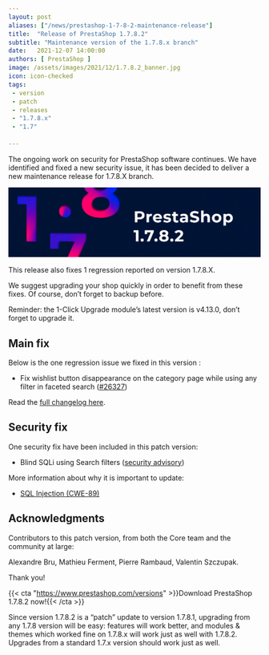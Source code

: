 ```yaml
---
layout: post
aliases: ["/news/prestashop-1-7-8-2-maintenance-release"]
title:  "Release of PrestaShop 1.7.8.2"
subtitle: "Maintenance version of the 1.7.8.x branch"
date:   2021-12-07 14:00:00
authors: [ PrestaShop ]
image: /assets/images/2021/12/1.7.8.2_banner.jpg
icon: icon-checked
tags:
 - version
 - patch
 - releases
 - "1.7.8.x"
 - "1.7"

---
```


The ongoing work on security for PrestaShop software continues. We have identified and fixed a new security issue, it has been decided to deliver a new maintenance release for 1.7.8.X branch.

*![1.7.8.2 is available!](/assets/images/2021/12/1.7.8.2_banner.jpg)*

This release also fixes 1 regression reported on version 1.7.8.X.

We suggest upgrading your shop quickly in order to benefit from these fixes. Of course, don’t forget to backup before.

Reminder: the 1-Click Upgrade module’s latest version is v4.13.0, don’t forget to upgrade it.


## Main fix

Below is the one regression issue we fixed in this version :

- Fix wishlist button disappearance on the category page while using any filter in faceted search ([#26327](https://github.com/PrestaShop/PrestaShop/issues/26327))

Read the [full changelog here](https://download.prestashop.com/download/releases/changelog_1.7.8.2.txt).


## Security fix

One security fix have been included in this patch version:

- Blind SQLi using Search filters ([security advisory](https://github.com/PrestaShop/PrestaShop/security/advisories/GHSA-6xxj-gcjq-wgf4))

More information about why it is important to update:

- [SQL Injection (CWE-89)](https://cwe.mitre.org/data/definitions/89.html)

## Acknowledgments

Contributors to this patch version, from both the Core team and the community at large:

Alexandre Bru, Mathieu Ferment, Pierre Rambaud, Valentin Szczupak.

Thank you!

{{< cta "https://www.prestashop.com/versions" >}}Download PrestaShop 1.7.8.2 now!{{< /cta >}}

Since version 1.7.8.2 is a “patch” update to version 1.7.8.1, upgrading from any 1.7.8 version will be easy: features will work better, and modules & themes which worked fine on 1.7.8.x will work just as well with 1.7.8.2. Upgrades from a standard 1.7.x version should work just as well.
